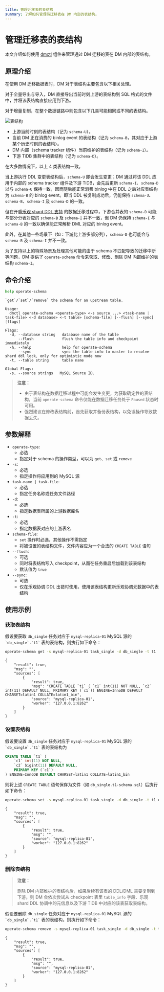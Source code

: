 ```yaml
---
title: 管理迁移表的表结构
summary: 了解如何管理待迁移表在 DM 内部的表结构。
---
```


# 管理迁移表的表结构

本文介绍如何使用 [dmctl](/dm/dmctl-introduction.md) 组件来管理通过 DM 迁移的表在 DM 内部的表结构。

## 原理介绍

在使用 DM 迁移数据表时，DM 对于表结构主要包含以下相关处理。

对于全量导出与导入，DM 直接导出当前时刻上游的表结构到 SQL 格式的文件中，并将该表结构直接应用到下游。

对于增量复制，在整个数据链路中则包含以下几类可能相同或不同的表结构。

![表结构](https://docs-download.pingcap.com/media/images/docs-cn/dm/operate-schema.png)

- 上游当前时刻的表结构（记为 `schema-U`）。
- 当前 DM 正在消费的 binlog event 的表结构（记为 `schema-B`，其对应于上游某个历史时刻的表结构）。
- DM 内部（schema tracker 组件）当前维护的表结构（记为 `schema-I`）。
- 下游 TiDB 集群中的表结构（记为 `schema-D`）。

在大多数情况下，以上 4 类表结构一致。

当上游执行 DDL 变更表结构后，`schema-U` 即会发生变更；DM 通过将该 DDL 应用于内部的 schema tracker 组件及下游 TiDB，会先后更新 `schema-I`、`schema-D` 以与 `schema-U` 保持一致，因而随后能正常消费 binlog 中在 DDL 之后对应表结构为 `schema-B` 的 binlog event。即当 DDL 被复制成功后，仍能保持 `schema-U`、`schema-B`、`schema-I` 及 `schema-D` 的一致。

但在开启[乐观 shard DDL 支持](/dm/feature-shard-merge-optimistic.md) 的数据迁移过程中，下游合并表的 `schema-D` 可能与部分分表对应的 `schema-B` 及 `schema-I` 并不一致，但 DM 仍保持 `schema-I` 与 `schema-B` 的一致以确保能正常解析 DML 对应的 binlog event。

此外，在其他一些场景下（如：下游比上游多部分列），`schema-D` 也可能会与 `schema-B` 及 `schema-I` 并不一致。

为了支持以上的特殊场景及处理其他可能的由于 schema 不匹配导致的迁移中断等问题，DM 提供了 `operate-schema` 命令来获取、修改、删除 DM 内部维护的表结构 `schema-I`。

## 命令介绍


```bash
help operate-schema
```

```
`get`/`set`/`remove` the schema for an upstream table.

Usage:
  dmctl operate-schema <operate-type> <-s source ...> <task-name | task-file> <-d database> <-t table> [schema-file] [--flush] [--sync] [flags]

Flags:
  -d, --database string   database name of the table
      --flush             flush the table info and checkpoint immediately
  -h, --help              help for operate-schema
      --sync              sync the table info to master to resolve shard ddl lock, only for optimistic mode now
  -t, --table string      table name

Global Flags:
  -s, --source strings   MySQL Source ID.
```

> **注意：**
>
> - 由于表结构在数据迁移过程中可能会发生变更，为获取确定性的表结构，当前 `operate-schema` 命令仅能在数据迁移任务处于 `Paused` 状态时可用。
> - 强烈建议在修改表结构前，首先获取并备份表结构，以免误操作导致数据丢失。

## 参数解释

+ `operate-type`:
    - 必选
    - 指定对于 schema 的操作类型，可以为 `get`、`set` 或 `remove`
+ `-s`:
    - 必选
    - 指定操作将应用到的 MySQL 源
+ `task-name | task-file`:
    - 必选
    - 指定任务名称或任务文件路径
+ `-d`:
    - 必选
    - 指定数据表所属的上游数据库名
+ `-t`:
    - 必选
    - 指定数据表对应的上游表名
+ `schema-file`:
    - `set` 操作时必选，其他操作不需指定
    - 将被设置的表结构文件，文件内容应为一个合法的 `CREATE TABLE` 语句
+ `--flush`:
    - 可选
    - 同时将表结构写入 checkpoint，从而在任务重启后加载到该表结构
    - 默认值为 `true`
+ `--sync`:
    - 可选
    - 仅在乐观协调 DDL 出错时使用。使用该表结构更新乐观协调元数据中的表结构

## 使用示例

### 获取表结构

假设要获取 `db_single` 任务对应于 `mysql-replica-01` MySQL 源的 ``` `db_single`.`t1` ``` 表的表结构，则执行如下命令：


```bash
operate-schema get -s mysql-replica-01 task_single -d db_single -t t1
```

```
{
    "result": true,
    "msg": "",
    "sources": [
        {
            "result": true,
            "msg": "CREATE TABLE `t1` ( `c1` int(11) NOT NULL, `c2` int(11) DEFAULT NULL, PRIMARY KEY (`c1`)) ENGINE=InnoDB DEFAULT CHARSET=latin1 COLLATE=latin1_bin",
            "source": "mysql-replica-01",
            "worker": "127.0.0.1:8262"
        }
    ]
}
```

### 设置表结构

假设要设置 `db_single` 任务对应于 `mysql-replica-01` MySQL 源的 ``` `db_single`.`t1` ``` 表的表结构为

```sql
CREATE TABLE `t1` (
    `c1` int(11) NOT NULL,
    `c2` bigint(11) DEFAULT NULL,
    PRIMARY KEY (`c1`)
) ENGINE=InnoDB DEFAULT CHARSET=latin1 COLLATE=latin1_bin
```

则将上述 `CREATE TABLE` 语句保存为文件（如 `db_single.t1-schema.sql`）后执行如下命令：


```bash
operate-schema set -s mysql-replica-01 task_single -d db_single -t t1 db_single.t1-schema.sql
```

```
{
    "result": true,
    "msg": "",
    "sources": [
        {
            "result": true,
            "msg": "",
            "source": "mysql-replica-01",
            "worker": "127.0.0.1:8262"
        }
    ]
}
```

### 删除表结构

> **注意：**
>
> 删除 DM 内部维护的表结构后，如果后续有该表的 DDL/DML 需要复制到下游，则 DM 会依次尝试从 checkpoint 表里 `table_info` 字段、乐观 shard DDL 协调中的元信息以及下游 TiDB 中对应的该表获取表结构。

假设要删除 `db_single` 任务对应于 `mysql-replica-01` MySQL 源的 ``` `db_single`.`t1` ``` 表的表结构，则执行如下命令：


```bash
operate-schema remove -s mysql-replica-01 task_single -d db_single -t t1
```

```
{
    "result": true,
    "msg": "",
    "sources": [
        {
            "result": true,
            "msg": "",
            "source": "mysql-replica-01",
            "worker": "127.0.0.1:8262"
        }
    ]
}
```
